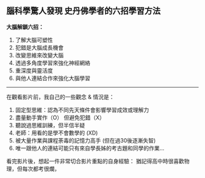 ## 腦科學驚人發現 史丹佛學者的六招學習方法

**大腦解鎖六招：**
1. 了解大腦可塑性
2. 犯錯是大腦成長機會
3. 改變思維來改變大腦
4. 透過多角度學習來強化神經網絡
5. 重深度與靈活度
6. 與他人連結合作來強化大腦學習

---

在觀看影片前，我自己的一些觀念 & 情況是：
1. 固定型思維：認為不同先天條件會影響學習成效或理解力
2. 盡量動手實作（O） 但避免犯錯（X）
3. 聽說過思維訓練，但半信半疑
4. 老師：用看的是學不會數學的 (XD)
5. 被大量作業與課程荼毒的記憶力高手
    (但在過30後逐漸失智)
6. 唯一跟他人的連結可能只有來自學長姊的考古題和同學的作業...

看完影片後，想起一件非常切合影片重點的自身經驗：
猶記得高中時很喜歡物理，但每次都考很爛，